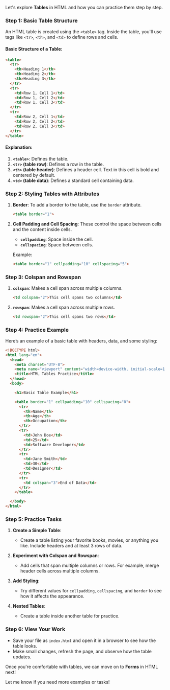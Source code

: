 Let's explore **Tables** in HTML and how you can practice them step by step.

### Step 1: **Basic Table Structure**

An HTML table is created using the `<table>` tag. Inside the table, you'll use tags like `<tr>`, `<th>`, and `<td>` to define rows and cells.

#### Basic Structure of a Table:

```html
<table>
  <tr>
    <th>Heading 1</th>
    <th>Heading 2</th>
    <th>Heading 3</th>
  </tr>
  <tr>
    <td>Row 1, Cell 1</td>
    <td>Row 1, Cell 2</td>
    <td>Row 1, Cell 3</td>
  </tr>
  <tr>
    <td>Row 2, Cell 1</td>
    <td>Row 2, Cell 2</td>
    <td>Row 2, Cell 3</td>
  </tr>
</table>
```

#### Explanation:
1. **`<table>`**: Defines the table.
2. **`<tr>` (table row)**: Defines a row in the table.
3. **`<th>` (table header)**: Defines a header cell. Text in this cell is bold and centered by default.
4. **`<td>` (table data)**: Defines a standard cell containing data.

### Step 2: **Styling Tables with Attributes**

1. **Border**: To add a border to the table, use the `border` attribute.
   ```html
   <table border="1">
   ```

2. **Cell Padding and Cell Spacing**: These control the space between cells and the content inside cells.
   - **`cellpadding`**: Space inside the cell.
   - **`cellspacing`**: Space between cells.

   Example:
   ```html
   <table border="1" cellpadding="10" cellspacing="5">
   ```

### Step 3: **Colspan and Rowspan**

1. **`colspan`**: Makes a cell span across multiple columns.
   ```html
   <td colspan="2">This cell spans two columns</td>
   ```

2. **`rowspan`**: Makes a cell span across multiple rows.
   ```html
   <td rowspan="2">This cell spans two rows</td>
   ```

### Step 4: **Practice Example**

Here’s an example of a basic table with headers, data, and some styling:

```html
<!DOCTYPE html>
<html lang="en">
  <head>
    <meta charset="UTF-8">
    <meta name="viewport" content="width=device-width, initial-scale=1.0">
    <title>HTML Tables Practice</title>
  </head>
  <body>

    <h1>Basic Table Example</h1>

    <table border="1" cellpadding="10" cellspacing="0">
      <tr>
        <th>Name</th>
        <th>Age</th>
        <th>Occupation</th>
      </tr>
      <tr>
        <td>John Doe</td>
        <td>25</td>
        <td>Software Developer</td>
      </tr>
      <tr>
        <td>Jane Smith</td>
        <td>30</td>
        <td>Designer</td>
      </tr>
      <tr>
        <td colspan="3">End of Data</td>
      </tr>
    </table>

  </body>
</html>
```

### Step 5: **Practice Tasks**

1. **Create a Simple Table**:
   - Create a table listing your favorite books, movies, or anything you like. Include headers and at least 3 rows of data.

2. **Experiment with Colspan and Rowspan**:
   - Add cells that span multiple columns or rows. For example, merge header cells across multiple columns.

3. **Add Styling**:
   - Try different values for `cellpadding`, `cellspacing`, and `border` to see how it affects the appearance.
   
4. **Nested Tables**:
   - Create a table inside another table for practice.

### Step 6: **View Your Work**

- Save your file as `index.html` and open it in a browser to see how the table looks.
- Make small changes, refresh the page, and observe how the table updates.

Once you're comfortable with tables, we can move on to **Forms** in HTML next!

Let me know if you need more examples or tasks!